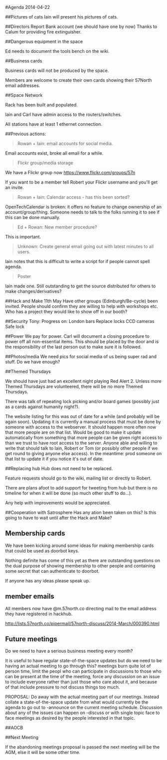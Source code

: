 #Agenda 2014-04-22

##Pictures of cats
Iain will present his pictures of cats.

##Directors Report
Bank account (we should have one by now)
Thanks to Calum for providing fire extinguisher.

##Dangerous equipment in the space

Ed needs to document the tools bench on the wiki.

##Business cards

Business cards will not be produced by the space.

Members are welcome to create their own cards showing their 57North email addresses.

##Space Network

Rack has been built and populated.

Iain and Carl have admin access to the routers/switches.

All stations have at least 1 ethernet connection.

##Previous actions:

> Rowan + Iain: email accounts for social media.

Email accounts exist, broke all email for a while.

> Flickr group/media storage

We have a Flickr group now https://www.flickr.com/groups/57n

If you want to be a member tell Robert your Flickr username and you'll get an invite. 

> Rowan + Iain: Calendar access - has this been sorted?

OpenTechCalendar is broken: it offers no feature to change ownership
of an account/group/thing. Someone needs to talk to the folks running
it to see if this can be done manually.

> Ed + Rowan: New member procedure?

This is important.

> Unknown: Create general email going out with latest minutes to all users.

Iain notes that this is difficult to write a script for if people cannot spell agenda.

> Poster

Iain made one. Still outstanding to get the source distributed for
others to make changes/derivatives?

##Hack and Make
11th May
Have other groups (Edinburgh/Be-cycle) been invited.
People should confirm they are willing to help with workshops etc.
Who has a project they would like to show off in our booth?

##Security
Tony: Progress on:
London bars
Replace locks
CCD cameras
Safe lock

##Power
We pay for power.
Carl will document a closing procedure to power off all non-essential items.
This should be placed by the door and is the responsibility of the last person out to make sure it is followed.

##Photos/media
We need pics for social media of us being super rad and stuff.
Do we have enough?

##Themed Thursdays

We should have just had an excellent night playing Red Alert 2.
Unless more Themed Thursdays are volunteered, there will be no more Themed Thursdays.

There was talk of repeating lock picking and/or board games (possibly
just as a cards against humanity night?).

The website listing for this was out of date for a while (and probably
will be again soon). Updating it is currently a manual process that
must be done by someone with access to the webserver. It should happen
more often now that more people are on that list. Would be good to
make it update automatically from something that more people can be
given right access to than we trust to have root access to the
server. Anyone able and willing to write that should talk to Iain,
Robert or Tom (or possibly other people if we get round to giving
anyone else access). In the meantime: prod someone on that list to
update it if you notice it's out of date.

##Replacing hub
Hub does not need to be replaced.

Feature requests should go to the wiki, mailing list or directly to
Robert.

There are plans afoot to add support for tweeting from hub but there
is no timeline for when it will be done (so much other stuff to do...).

Any help with improvements would be appreciated.  

##Cooperation with Satrosphere
Has any ation been taken on this?
Is this going to have to wait until after the Hack and Make?

## Membership cards

We have been kicking around some ideas for making membership cards
that could be used as doorbot keys. 

Nothing definite has come of this yet as there are outstanding
questions on the dual purpose of showing membership to other people
and containing some secret that can authenticate to doorbot.

If anyone has any ideas please speak up.

## member emails

All members now have <username>@m.57north.co directing mail to the
email address they have registered in hackhub.

http://lists.57north.co/pipermail/57north-discuss/2014-March/000390.html

## Future meetings

Do we need to have a serious business meeting every month?

It is useful to have regular state-of-the-space updates but do we need
to be having an actual meeting to go through this? meetings burn quite
lot of person time, limit the peopl who can participate in discussions
to those who can be present at the time of the meeting, force any
discussion on an issue to include everyone rather than just those who
care about it, and because of that include pressure to not discuss
things too much.

PROPOSAL: Do away with the actual meeting part of our meetings.
Instead collate a state-of-the-space update from what would currently
be the agenda to go out to -announce on the current meeting
schedule. Discussion about any of the issues can happen on -discuss or
with single topic face to face meetings as desired by the people
interested in that topic.

##AOCB

##Next Meeting

If the abandoning meetings proposal is passed the next meeting will be
the AGM, else it will be some other time.
